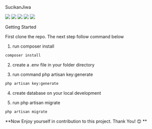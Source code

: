 SucikanJiwa

![](https://img.shields.io/github/stars/sekolahcode/sucikanjiwa) ![](https://img.shields.io/github/forks/sekolahcode/sucikanjiwa) ![](https://img.shields.io/github/tag/sekolahcode/sucikanjiwa) ![](https://img.shields.io/github/release/sekolahcode/sucikanjiwa) ![](https://img.shields.io/github/issues/sekolahcode/sucikanjiwa)

Getting Started

First clone the repo. The next step follow command below

1. run composer install
```bash 
composer install  
```
2. create a .env file in your folder directory

3. run command php artisan key:generate
```bash
php artisan key:generate
```
4. create database on your local development

5. run php artisan migrate
```bash
php artisan migrate
```

**Now Enjoy yourself in contribution to this project. Thank You! 😊 **
